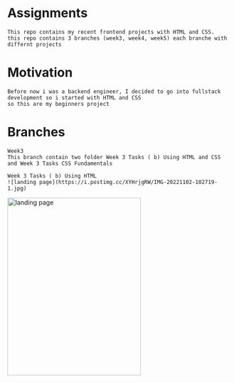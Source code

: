 # Assignments
```
This repo contains my recent frontend projects with HTML and CSS.
this repo contains 3 branches (week3, week4, week5) each branche with differnt projects
```
# Motivation
```
Before now i was a backend engineer, I decided to go into fullstack development so i started with HTML and CSS 
so this are my beginners project
```

# Branches
```
Week3
This branch contain two folder Week 3 Tasks ( b) Using HTML and CSS and Week 3 Tasks CSS Fundamentals

Week 3 Tasks ( b) Using HTML
![landing page](https://i.postimg.cc/XYHrjgRW/IMG-20221102-102719-1.jpg)
```
<img src="https://i.postimg.cc/XYHrjgRW/IMG-20221102-102719-1.jpg" alt="landing page" width="300" height="400">
  
